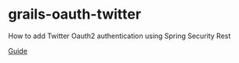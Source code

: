 # grails-oauth-twitter
How to add Twitter Oauth2 authentication using Spring Security Rest

[Guide](https://guides.grails.org/grails-oauth-twitter/guide/index.html)
